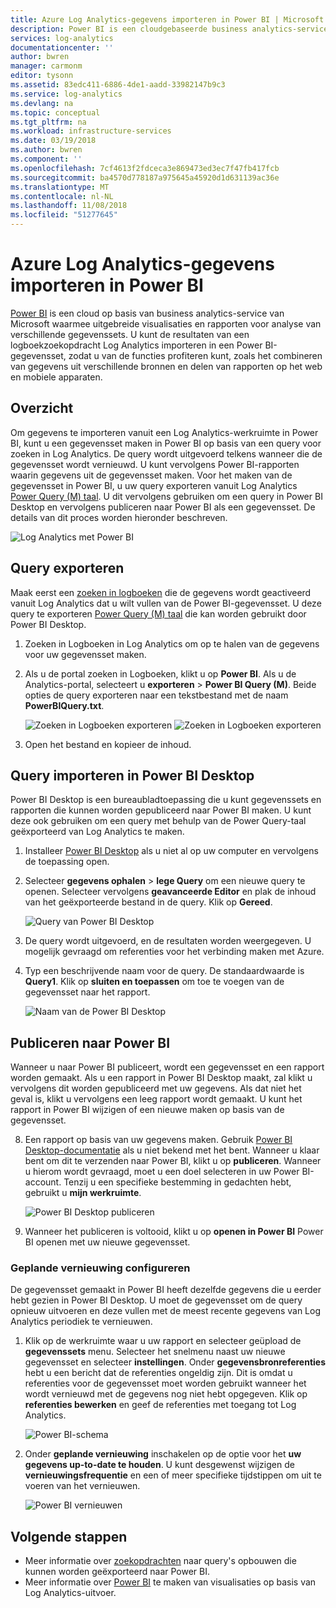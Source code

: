 ```yaml
---
title: Azure Log Analytics-gegevens importeren in Power BI | Microsoft Docs
description: Power BI is een cloudgebaseerde business analytics-service van Microsoft waarmee uitgebreide visualisaties en rapporten voor analyse van verschillende gegevenssets.  Dit artikel wordt beschreven hoe u configureert en Log Analytics-gegevens importeren in Power BI en configureert om automatisch te vernieuwen.
services: log-analytics
documentationcenter: ''
author: bwren
manager: carmonm
editor: tysonn
ms.assetid: 83edc411-6886-4de1-aadd-33982147b9c3
ms.service: log-analytics
ms.devlang: na
ms.topic: conceptual
ms.tgt_pltfrm: na
ms.workload: infrastructure-services
ms.date: 03/19/2018
ms.author: bwren
ms.component: ''
ms.openlocfilehash: 7cf4613f2fdceca3e869473ed3ec7f47fb417fcb
ms.sourcegitcommit: ba4570d778187a975645a45920d1d631139ac36e
ms.translationtype: MT
ms.contentlocale: nl-NL
ms.lasthandoff: 11/08/2018
ms.locfileid: "51277645"
---
```

# <a name="import-azure-log-analytics-data-into-power-bi"></a>Azure Log Analytics-gegevens importeren in Power BI


[Power BI](https://powerbi.microsoft.com/documentation/powerbi-service-get-started/) is een cloud op basis van business analytics-service van Microsoft waarmee uitgebreide visualisaties en rapporten voor analyse van verschillende gegevenssets.  U kunt de resultaten van een logboekzoekopdracht Log Analytics importeren in een Power BI-gegevensset, zodat u van de functies profiteren kunt, zoals het combineren van gegevens uit verschillende bronnen en delen van rapporten op het web en mobiele apparaten.

## <a name="overview"></a>Overzicht
Om gegevens te importeren vanuit een Log Analytics-werkruimte in Power BI, kunt u een gegevensset maken in Power BI op basis van een query voor zoeken in Log Analytics.  De query wordt uitgevoerd telkens wanneer die de gegevensset wordt vernieuwd.  U kunt vervolgens Power BI-rapporten waarin gegevens uit de gegevensset maken.  Voor het maken van de gegevensset in Power BI, u uw query exporteren vanuit Log Analytics [Power Query (M) taal](https://msdn.microsoft.com/library/mt807488.aspx).  U dit vervolgens gebruiken om een query in Power BI Desktop en vervolgens publiceren naar Power BI als een gegevensset.  De details van dit proces worden hieronder beschreven.

![Log Analytics met Power BI](media/log-analytics-powerbi/overview.png)

## <a name="export-query"></a>Query exporteren
Maak eerst een [zoeken in logboeken](log-analytics-queries.md) die de gegevens wordt geactiveerd vanuit Log Analytics dat u wilt vullen van de Power BI-gegevensset.  U deze query te exporteren [Power Query (M) taal](https://msdn.microsoft.com/library/mt807488.aspx) die kan worden gebruikt door Power BI Desktop.

1. Zoeken in Logboeken in Log Analytics om op te halen van de gegevens voor uw gegevensset maken.
2. Als u de portal zoeken in Logboeken, klikt u op **Power BI**.  Als u de Analytics-portal, selecteert u **exporteren** > **Power BI Query (M)**.  Beide opties de query exporteren naar een tekstbestand met de naam **PowerBIQuery.txt**. 

    ![Zoeken in Logboeken exporteren](media/log-analytics-powerbi/export-logsearch.png) ![Zoeken in Logboeken exporteren](media/log-analytics-powerbi/export-analytics.png)

3. Open het bestand en kopieer de inhoud.

## <a name="import-query-into-power-bi-desktop"></a>Query importeren in Power BI Desktop
Power BI Desktop is een bureaubladtoepassing die u kunt gegevenssets en rapporten die kunnen worden gepubliceerd naar Power BI maken.  U kunt deze ook gebruiken om een query met behulp van de Power Query-taal geëxporteerd van Log Analytics te maken. 

1. Installeer [Power BI Desktop](https://powerbi.microsoft.com/desktop/) als u niet al op uw computer en vervolgens de toepassing open.
2. Selecteer **gegevens ophalen** > **lege Query** om een nieuwe query te openen.  Selecteer vervolgens **geavanceerde Editor** en plak de inhoud van het geëxporteerde bestand in de query. Klik op **Gereed**.

    ![Query van Power BI Desktop](media/log-analytics-powerbi/desktop-new-query.png)

5. De query wordt uitgevoerd, en de resultaten worden weergegeven.  U mogelijk gevraagd om referenties voor het verbinding maken met Azure.  
6. Typ een beschrijvende naam voor de query.  De standaardwaarde is **Query1**. Klik op **sluiten en toepassen** om toe te voegen van de gegevensset naar het rapport.

    ![Naam van de Power BI Desktop](media/log-analytics-powerbi/desktop-results.png)



## <a name="publish-to-power-bi"></a>Publiceren naar Power BI
Wanneer u naar Power BI publiceert, wordt een gegevensset en een rapport worden gemaakt.  Als u een rapport in Power BI Desktop maakt, zal klikt u vervolgens dit worden gepubliceerd met uw gegevens.  Als dat niet het geval is, klikt u vervolgens een leeg rapport wordt gemaakt.  U kunt het rapport in Power BI wijzigen of een nieuwe maken op basis van de gegevensset.

8. Een rapport op basis van uw gegevens maken.  Gebruik [Power BI Desktop-documentatie](https://docs.microsoft.com/power-bi/desktop-report-view) als u niet bekend met het bent.  Wanneer u klaar bent om dit te verzenden naar Power BI, klikt u op **publiceren**.  Wanneer u hierom wordt gevraagd, moet u een doel selecteren in uw Power BI-account.  Tenzij u een specifieke bestemming in gedachten hebt, gebruikt u **mijn werkruimte**.

    ![Power BI Desktop publiceren](media/log-analytics-powerbi/desktop-publish.png)

3. Wanneer het publiceren is voltooid, klikt u op **openen in Power BI** Power BI openen met uw nieuwe gegevensset.


### <a name="configure-scheduled-refresh"></a>Geplande vernieuwing configureren
De gegevensset gemaakt in Power BI heeft dezelfde gegevens die u eerder hebt gezien in Power BI Desktop.  U moet de gegevensset om de query opnieuw uitvoeren en deze vullen met de meest recente gegevens van Log Analytics periodiek te vernieuwen.  

1. Klik op de werkruimte waar u uw rapport en selecteer geüpload de **gegevenssets** menu. Selecteer het snelmenu naast uw nieuwe gegevensset en selecteer **instellingen**. Onder **gegevensbronreferenties** hebt u een bericht dat de referenties ongeldig zijn.  Dit is omdat u referenties voor de gegevensset moet worden gebruikt wanneer het wordt vernieuwd met de gegevens nog niet hebt opgegeven.  Klik op **referenties bewerken** en geef de referenties met toegang tot Log Analytics.

    ![Power BI-schema](media/log-analytics-powerbi/powerbi-schedule.png)

5. Onder **geplande vernieuwing** inschakelen op de optie voor het **uw gegevens up-to-date te houden**.  U kunt desgewenst wijzigen de **vernieuwingsfrequentie** en een of meer specifieke tijdstippen om uit te voeren van het vernieuwen.

    ![Power BI vernieuwen](media/log-analytics-powerbi/powerbi-schedule-refresh.png)



## <a name="next-steps"></a>Volgende stappen
* Meer informatie over [zoekopdrachten](log-analytics-queries.md) naar query's opbouwen die kunnen worden geëxporteerd naar Power BI.
* Meer informatie over [Power BI](https://powerbi.microsoft.com) te maken van visualisaties op basis van Log Analytics-uitvoer.